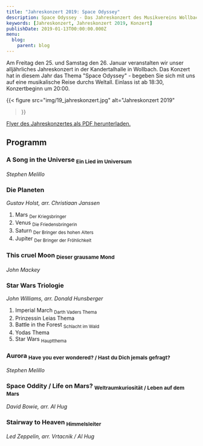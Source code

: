 ```yaml
---
title: "Jahreskonzert 2019: Space Odyssey"
description: Space Odyssey - Das Jahreskonzert des Musikvereins Wollbach im Jahr 2019.
keywords: [Jahreskonzert, Jahreskonzert 2019, Konzert]
publishDate: 2019-01-13T00:00:00.000Z
menu:
  blog:
    parent: blog
---
```


Am Freitag den 25. und Samstag den 26. Januar veranstalten wir unser
alljährliches Jahreskonzert in der Kandertalhalle in Wollbach. Das
Konzert hat in diesem Jahr das Thema "Space Odyssey" - begeben Sie
sich mit uns auf eine musikalische Reise durchs Weltall. Einlass
ist ab 18:30, Konzertbeginn um 20:00.

{{< figure src="img/19_jahreskonzert.jpg"
           alt="Jahreskonzert 2019"
>}}

[Flyer des Jahreskonzertes als PDF herunterladen.](/files/flyer/19_jahreskonzert.pdf)

## Programm
### A Song in the Universe <sub>Ein Lied im Universum</sub>
*Stephen Melillo*

### Die Planeten
*Gustav Holst, arr. Christiaan Janssen*
1. Mars <sub>Der Kriegsbringer</sub>
2. Venus <sub>Die Friedensbringerin</sub>
3. Saturn <sub>Der Bringer des hohen Alters</sub>
4. Jupiter <sub>Der Bringer der Fröhlichkeit</sub>

### This cruel Moon <sub>Dieser grausame Mond</sub>
*John Mackey*

### Star Wars Triologie
*John Williams, arr. Donald Hunsberger*
1. Imperial March <sub>Darth Vaders Thema</sub>
2. Prinzessin Leias Thema
3. Battle in the Forest <sub>Schlacht im Wald</sub>
4. Yodas Thema
5. Star Wars <sub>Hauptthema</sub>

### Aurora <sub>Have you ever wondered? / Hast du Dich jemals gefragt?</sub>
*Stephen Melillo*

### Space Oddity / Life on Mars? <sub>Weltraumkuriosität / Leben auf dem Mars</sub>
*David Bowie, arr. Al Hug*

### Stairway to Heaven <sub>Himmelsleiter</sub>
*Led Zeppelin, arr. Vrtacnik / Al Hug*
